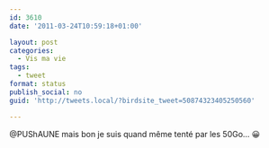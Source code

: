 ```yaml
---
id: 3610
date: '2011-03-24T10:59:18+01:00'

layout: post
categories:
  - Vis ma vie
tags:
  - tweet
format: status
publish_social: no
guid: 'http://tweets.local/?birdsite_tweet=50874323405250560'

---
```


@PUShAUNE mais bon je suis quand même tenté par les 50Go… 😀